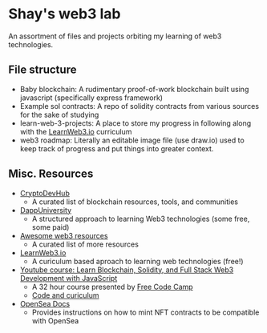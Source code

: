 # Shay's web3 lab

An assortment of files and projects orbiting my learning of web3 technologies.



## File structure
- Baby blockchain: A rudimentary proof-of-work blockchain built using javascript (specifically express framework)
- Example sol contracts: A repo of solidity contracts from various sources for the sake of studying
- learn-web-3-projects: A place to store my progress in following along with the [LearnWeb3.io](https://www.learnweb3.io/) curriculum
- web3 roadmap: Literally an editable image file (use draw.io) used to keep track of progress and put things into greater context.

## Misc. Resources
- [CryptoDevHub](https://cryptodevhub.io/wiki/)
  - A curated list of blockchain resources, tools, and communities
- [DappUniversity](https://www.dappuniversity.com/)
  - A structured approach to learning Web3 technologies (some free, some paid)
- [Awesome web3 resources](https://github.com/p3z/awesome-web3-resources)
  - A curated list of more resources
- [LearnWeb3.io](https://www.learnweb3.io/)
  - A curiculum based aproach to learning web technologies (free!)
- [Youtube course: Learn Blockchain, Solidity, and Full Stack Web3 Development with JavaScript](https://www.youtube.com/watch?v=gyMwXuJrbJQ&t=113722s)
    - A 32 hour course presented by [Free Code Camp](https://freecodecamp.org)
    - [Code and curiculum](https://github.com/smartcontractkit/full-blockchain-solidity-course-js)
- [OpenSea Docs](https://docs.opensea.io/docs/1-structuring-your-smart-contract)
    - Provides instructions on how to mint NFT contracts to be compatible with OpenSea
